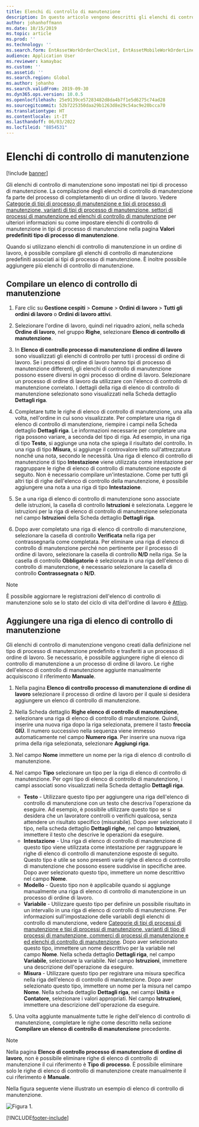 ```yaml
---
title: Elenchi di controllo di manutenzione
description: In questo articolo vengono descritti gli elenchi di controllo di manutenzione in Gestione cespiti.
author: johanhoffmann
ms.date: 10/15/2019
ms.topic: article
ms.prod: ''
ms.technology: ''
ms.search.form: EntAssetWorkOrderChecklist, EntAssetMobileWorkOrderLineChecklistDetails
audience: Application User
ms.reviewer: kamaybac
ms.custom: ''
ms.assetid: ''
ms.search.region: Global
ms.author: johanho
ms.search.validFrom: 2019-09-30
ms.dyn365.ops.version: 10.0.5
ms.openlocfilehash: 25e9139ce57283482d8da4b7f1e5d6275c74ad28
ms.sourcegitcommit: 52b7225350daa29b1263d8e29c54ac9e20bcca70
ms.translationtype: HT
ms.contentlocale: it-IT
ms.lasthandoff: 06/03/2022
ms.locfileid: "8854531"
---
```

# <a name="maintenance-checklists"></a>Elenchi di controllo di manutenzione

[!include [banner](../../includes/banner.md)]



Gli elenchi di controllo di manutenzione sono impostati nei tipi di processo di manutenzione. La compilazione degli elenchi di controllo di manutenzione fa parte del processo di completamento di un ordine di lavoro. Vedere [Categorie di tipi di processo di manutenzione e tipi di processo di manutenzione, varianti di tipi di processo di manutenzione, settori di processi di manutenzione ed elenchi di controllo di manutenzione](../setup-for-work-orders/job-groups-and-job-types-variants-trades-and-checklists.md) per ulteriori informazioni su come impostare elenchi di controllo di manutenzione in tipi di processo di manutenzione nella pagina **Valori predefiniti tipo di processo di manutenzione**.

Quando si utilizzano elenchi di controllo di manutenzione in un ordine di lavoro, è possibile compilare gli elenchi di controllo di manutenzione predefiniti associati ai tipi di processo di manutenzione. È inoltre possibile aggiungere più elenchi di controllo di manutenzione.


## <a name="fill-in-a-maintenance-checklist"></a>Compilare un elenco di controllo di manutenzione

1. Fare clic su **Gestione cespiti** > **Comune** > **Ordini di lavoro** > **Tutti gli ordini di lavoro** o **Ordini di lavoro attivi**.

2. Selezionare l'ordine di lavoro, quindi nel riquadro azioni, nella scheda **Ordine di lavoro**, nel gruppo **Righe**, selezionare **Elenco di controllo di manutenzione**.

3. In **Elenco di controllo processo di manutenzione di ordine di lavoro** sono visualizzati gli elenchi di controllo per tutti i processi di ordine di lavoro. Se i processi di ordine di lavoro hanno tipi di processo di manutenzione differenti, gli elenchi di controllo di manutenzione possono essere diversi in ogni processo di ordine di lavoro. Selezionare un processo di ordine di lavoro da utilizzare con l'elenco di controllo di manutenzione correlato. I dettagli della riga di elenco di controllo di manutenzione selezionato sono visualizzati nella Scheda dettaglio **Dettagli riga**.

4. Completare tutte le righe di elenco di controllo di manutenzione, una alla volta, nell'ordine in cui sono visualizzate. Per completare una riga di elenco di controllo di manutenzione, riempire i campi nella Scheda dettaglio **Dettagli riga**. Le informazioni necessarie per completare una riga possono variare, a seconda del tipo di riga. Ad esempio, in una riga di tipo **Testo**, si aggiunge una nota che spiega il risultato del controllo. In una riga di tipo **Misura**, si aggiunge il controvalore letto sull'attrezzatura nonché una nota, secondo le necessità. Una riga di elenco di controllo di manutenzione di tipo **Intestazione** viene utilizzata come intestazione per raggruppare le righe di elenco di controllo di manutenzione esposte di seguito. Non è necessario compilare un'intestazione. Come per tutti gli altri tipi di righe dell'elenco di controllo della manutenzione, è possibile aggiungere una nota a una riga di tipo **Intestazione**.

5. Se a una riga di elenco di controllo di manutenzione sono associate delle istruzioni, la casella di controllo **Istruzioni** è selezionata. Leggere le istruzioni per la riga di elenco di controllo di manutenzione selezionata nel campo **Istruzioni** della Scheda dettaglio **Dettagli riga**.

6. Dopo aver completato una riga di elenco di controllo di manutenzione, selezionare la casella di controllo **Verificata** nella riga per contrassegnarla come completata. Per eliminare una riga di elenco di controllo di manutenzione perché non pertinente per il processo di ordine di lavoro, selezionare la casella di controllo **N/D** nella riga. Se la casella di controllo **Obbligatorio** è selezionata in una riga dell'elenco di controllo di manutenzione, è necessario selezionare la casella di controllo **Contrassegnata** o **N/D**.

>[!NOTE]
>È possibile aggiornare le registrazioni dell'elenco di controllo di manutenzione solo se lo stato del ciclo di vita dell'ordine di lavoro è [Attivo](../setup-for-work-orders/work-order-lifecycle-states.md).  


## <a name="add-a-maintenance-checklist-line"></a>Aggiungere una riga di elenco di controllo di manutenzione

Gli elenchi di controllo di manutenzione vengono creati dalla definizione nel tipo di processo di manutenzione predefinito e trasferiti a un processo di ordine di lavoro. Se necessario, è possibile aggiungere righe di elenco di controllo di manutenzione a un processo di ordine di lavoro. Le righe dell'elenco di controllo di manutenzione aggiunte manualmente acquisiscono il riferimento **Manuale**.

1. Nella pagina **Elenco di controllo processo di manutenzione di ordine di lavoro** selezionare il processo di ordine di lavoro per il quale si desidera aggiungere un elenco di controllo di manutenzione.

2. Nella Scheda dettaglio **Righe elenco di controllo di manutenzione**, selezionare una riga di elenco di controllo di manutenzione. Quindi, inserire una nuova riga dopo la riga selezionata, premere il tasto **freccia GIÙ**. Il numero successivo nella sequenza viene immesso automaticamente nel campo **Numero riga**. Per inserire una nuova riga prima della riga selezionata, selezionare **Aggiungi riga**. 

3. Nel campo **Nome** immettere un nome per la riga di elenco di controllo di manutenzione.

4. Nel campo **Tipo** selezionare un tipo per la riga di elenco di controllo di manutenzione. Per ogni tipo di elenco di controllo di manutenzione, i campi associati sono visualizzati nella Scheda dettaglio **Dettagli riga**.
    - **Testo** - Utilizzare questo tipo per aggiungere una riga dell'elenco di controllo di manutenzione con un testo che descriva l'operazione da eseguire. Ad esempio, è possibile utilizzare questo tipo se si desidera che un lavoratore controlli o verifichi qualcosa, senza attendere un risultato specifico (misurabile). Dopo aver selezionato il tipo, nella scheda dettaglio **Dettagli righe**, nel campo **Istruzioni**, immettere il testo che descrive le operazioni da eseguire.
    - **Intestazione** - Una riga di elenco di controllo di manutenzione di questo tipo viene utilizzata come intestazione per raggruppare le righe di elenco di controllo di manutenzione esposte di seguito. Questo tipo è utile se sono presenti varie righe di elenco di controllo di manutenzione che possono essere suddivise in specifiche aree. Dopo aver selezionato questo tipo, immettere un nome descrittivo nel campo **Nome**.
    - **Modello** - Questo tipo non è applicabile quando si aggiunge manualmente una riga di elenco di controllo di manutenzione in un processo di ordine di lavoro.  
    - **Variabile** - Utilizzare questo tipo per definire un possibile risultato in un intervallo in una riga di elenco di controllo di manutenzione. Per informazioni sull'impostazione delle variabili degli elenchi di controllo di manutenzione, vedere [Categorie di tipi di processi di manutenzione e tipi di processi di manutenzione, varianti di tipo di processi di manutenzione, commerci di processi di manutenzione e ed elenchi di controllo di manutenzione](../setup-for-work-orders/job-groups-and-job-types-variants-trades-and-checklists.md). Dopo aver selezionato questo tipo, immettere un nome descrittivo per la variabile nel campo **Nome**. Nella scheda dettaglio **Dettagli riga**, nel campo **Variabile**, selezionare la variabile. Nel campo **Istruzioni**, immettere una descrizione dell'operazione da eseguire.
    - **Misura** - Utilizzare questo tipo per registrare una misura specifica nella riga dell'elenco di controllo di manutenzione. Dopo aver selezionato questo tipo, immettere un nome per la misura nel campo **Nome**. Nella scheda dettaglio **Dettagli riga**, nei campi **Unità** e **Contatore**, selezionare i valori appropriati. Nel campo **Istruzioni**, immettere una descrizione dell'operazione da eseguire.

5. Una volta aggiunte manualmente tutte le righe dell'elenco di controllo di manutenzione, completare le righe come descritto nella sezione **Compilare un elenco di controllo di manutenzione** precedente.

>[!NOTE]
>Nella pagina **Elenco di controllo processo di manutenzione di ordine di lavoro**, non è possibile eliminare righe di elenco di controllo di manutenzione il cui riferimento è **Tipo di processo**. È possibile eliminare solo le righe di elenco di controllo di manutenzione create manualmente il cui riferimento è **Manuale**.

Nella figura seguente viene illustrato un esempio di elenco di controllo di manutenzione.

![Figura 1.](media/14-work-orders.png)



[!INCLUDE[footer-include](../../../includes/footer-banner.md)]